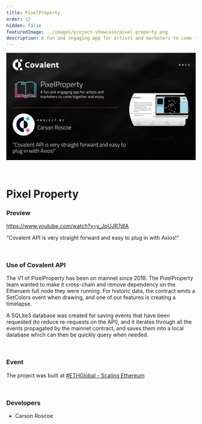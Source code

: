 ```yaml
---
title: PixelProperty
order: 12
hidden: false
featuredImage: ../images/project-showcase/pixel-property.png
description: A fun and engaging app for artists and marketers to come together and enjoy.
---
```


![EthHole Banner](../images/project-showcase/pixel-property.png)

&nbsp;
# Pixel Property

### Preview
https://www.youtube.com/watch?v=v_JpUJR7dlA

<Aside>

“Covalent API is very straight forward and easy to plug in with Axios!”

</Aside>

&nbsp;
### Use of Covalent API
The V1 of PixelProperty has been on mainnet since 2018. The PixelProperty team wanted to make it cross-chain and remove dependency on the Etheruem full node they were running. For historic data, the contract emits a SetColors event when drawing, and one of our features is creating a timelapse. 

A SQLite3 database was created for saving events that have been requested (to reduce re-requests on the API), and it iterates through all the events propagated by the mainnet contract, and saves them into a local database which can then be quickly query when needed.

&nbsp;
### Event
The project was built at [#ETHGlobal - Scaling Ethereum](https://www.covalenthq.com/blog/scaling-ethereum-winners/)

&nbsp;
### Developers

- Carson Roscoe

